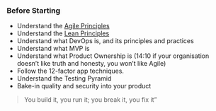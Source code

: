 ### Before Starting
* Understand the [Agile Principles](http://agilemanifesto.org/)
* Understand the [Lean Principles](https://www.lean.org/WhatsLean/Principles.cfm)
* Understand what DevOps is, and its principles and practices
* Understand what MVP is
* Understand what Product Ownership is (14:10 if your organisation doesn’t like truth and honesty, you won’t like Agile)
* Follow the 12-factor app techniques.
* Understand the Testing Pyramid
* Bake-in quality and security into your product
> You build it, you run it; you break it, you fix it”
